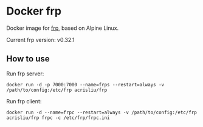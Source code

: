 # Docker frp
Docker image for [frp](https://github.com/fatedier/frp/), based on Alpine Linux.

Current frp version: v0.32.1

## How to use
Run frp server:
```shell
docker run -d -p 7000:7000 --name=frps --restart=always -v /path/to/config:/etc/frp acrisliu/frp
```

Run frp client:
```shell
docker run -d --name=frpc --restart=always -v /path/to/config:/etc/frp acrisliu/frp frpc -c /etc/frp/frpc.ini
```
